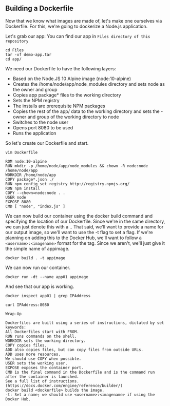 ## Building a Dockerfile

Now that we know what images are made of, let's make one ourselves via Dockerfile. For this, we're going to dockerize a Node.js application.

Let's grab our app:
You can find our app in `Files directory of this repository`
```
cd Files
tar -xf demo-app.tar
cd app/
```
We need our Dockerfile to have the following layers:

- Based on the Node.JS 10 Alpine image (node:10-alpine)
- Creates the /home/node/app/node_modules directory and sets node as the owner and group
- Copies app package* files to the working directory
- Sets the NPM registry
- The installs are prerequisite NPM packages
- Copies the rest of the app/ data to the working directory and sets the - owner and group of the working directory to node
- Switches to the node user
- Opens port 8080 to be used
- Runs the application

So let's create our Dockerfile and start.

```
vim Dockerfile
```
```
ROM node:10-alpine
RUN mkdir -p /home/node/app/node_modules && chown -R node:node /home/node/app
WORKDIR /home/node/app
COPY package*.json ./
RUN npm config set registry http://registry.npmjs.org/
RUN npm install
COPY --chown=node:node . .
USER node
EXPOSE 8080
CMD [ "node", "index.js" ]
```

We can now build our container using the docker build command and specifying the location of our Dockerfile. Since we're in the same directory, we can just denote this with a .. That said, we'll want to provide a name for our output image, so we'll want to use the -t flag to set a flag. If we're planning on adding this to the Docker Hub, we'll want to follow a `<username>:<imagename>` format for the tag. Since we aren't, we'll just give it the simple name of appimage.

```
docker build . -t appimage
```
We can now run our container.
```
docker run -dt --name app01 appimage
```
And see that our app is working.

```
docker inspect app01 | grep IPAddress
```
```
curl IPAddress:8080
```

`Wrap-Up`
```
Dockerfiles are built using a series of instructions, dictated by set keywords:
All Dockerfiles start with FROM.
RUN runs commands on the shell.
WORKDIR sets the working directory.
COPY copies files.
ADD also copies files, but can copy files from outside URLs.
ADD uses more resources.
We should use COPY when possible.
USER sets the working user.
EXPOSE exposes the container port.
CMD is the final command in the Dockerfile and is the command run after the container is launched.
See a full list of instructions. (https://docs.docker.com/engine/reference/builder/)
docker build <dockerfile> builds the image.
-t: Set a name; we should use <username>:<imagename> if using the Docker Hub.
```
